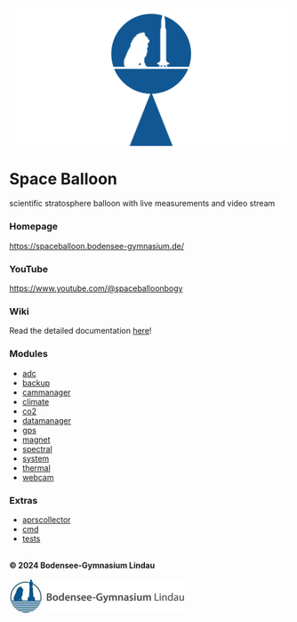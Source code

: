 ![Space Balloon](resources/images/spaceballoon.png "Space Balloon")

# Space Balloon
scientific stratosphere balloon with live measurements and video stream

### Homepage
https://spaceballoon.bodensee-gymnasium.de/

### YouTube
https://www.youtube.com/@spaceballoonbogy

### Wiki
Read the detailed documentation [here](https://github.com/BOGYLI/SpaceBalloon/wiki)!

### Modules
- [adc](/adc/)
- [backup](/backup/)
- [cammanager](/cammanager/)
- [climate](/climate/)
- [co2](/co2/)
- [datamanager](/datamanager/)
- [gps](/gps/)
- [magnet](/magnet/)
- [spectral](/spectral/)
- [system](/system/)
- [thermal](/thermal/)
- [webcam](/webcam/)

### Extras
- [aprscollector](/aprscollector/)
- [cmd](/cmd/)
- [tests](/tests/)

\
**© 2024 Bodensee-Gymnasium Lindau**\
\
![BOGY](resources/images/bogy.jpg "BOGY")
